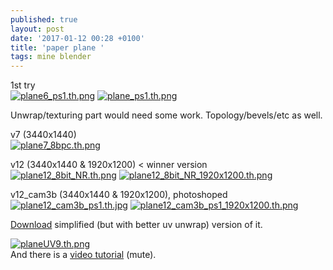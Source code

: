```yaml
---
published: true
layout: post
date: '2017-01-12 00:28 +0100'
title: 'paper plane '
tags: mine blender
---
```

1st try  
[![plane6_ps1.th.png](https://images.weserv.nl/?url=//cdn.scrot.moe/images/2017/01/12/plane6_ps1.th.png)](https://images.weserv.nl/?url=//cdn.scrot.moe/images/2017/01/12/plane6_ps1.png) 
[![plane_ps1.th.png](https://images.weserv.nl/?url=//cdn.scrot.moe/images/2017/01/12/plane_ps1.th.png)](https://images.weserv.nl/?url=//cdn.scrot.moe/images/2017/01/12/plane_ps1.png)

Unwrap/texturing part would need some work. Topology/bevels/etc as well.

v7 (3440x1440)  
[![plane7_8bpc.th.png](https://images.weserv.nl/?url=//cdn.scrot.moe/images/2017/01/12/plane7_8bpc.th.png)](https://images.weserv.nl/?url=//cdn.scrot.moe/images/2017/01/12/plane7_8bpc.png)

v12 (3440x1440 & 1920x1200) < winner version  
[![plane12_8bit_NR.th.png](https://images.weserv.nl/?url=//cdn.scrot.moe/images/2017/01/13/plane12_8bit_NR.th.png)](https://images.weserv.nl/?url=//cdn.scrot.moe/images/2017/01/13/plane12_8bit_NR.png)
[![plane12_8bit_NR_1920x1200.th.png](https://images.weserv.nl/?url=//cdn.scrot.moe/images/2017/01/13/plane12_8bit_NR_1920x1200.th.png)](https://images.weserv.nl/?url=//cdn.scrot.moe/images/2017/01/13/plane12_8bit_NR_1920x1200.png)

v12_cam3b (3440x1440 & 1920x1200), photoshoped  
[![plane12_cam3b_ps1.th.jpg](https://images.weserv.nl/?url=//cdn.scrot.moe/images/2017/01/14/plane12_cam3b_ps1.th.jpg)](https://images.weserv.nl/?url=//cdn.scrot.moe/images/2017/01/14/plane12_cam3b_ps1.jpg) 
[![plane12_cam3b_ps1_1920x1200.th.png](https://images.weserv.nl/?url=//cdn.scrot.moe/images/2017/01/14/plane12_cam3b_ps1_1920x1200.th.png)](https://images.weserv.nl/?url=//cdn.scrot.moe/images/2017/01/14/plane12_cam3b_ps1_1920x1200.png)

[Download]({{site.baseurl}}/blends/planeUV9.blend.zip) simplified (but with better uv unwrap) version of it.  

[![planeUV9.th.png](https://images.weserv.nl/?url=//cdn.scrot.moe/images/2017/01/16/planeUV9.th.png)](https://images.weserv.nl/?url=//cdn.scrot.moe/images/2017/01/16/planeUV9.png)  
And there is a [video tutorial](https://youtu.be/SIFLTOvt60k) (mute).
